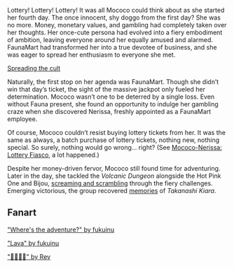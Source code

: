 <!-- title: Mococo Abyssguard -->
<!-- status: Alive -->

Lottery! Lottery! Lottery! It was all Mococo could think about as she started her fourth day. The once innocent, shy doggo from the first day? She was no more. Money, monetary values, and gambling had completely taken over her thoughts. Her once-cute persona had evolved into a fiery embodiment of ambition, leaving everyone around her equally amused and alarmed. FaunaMart had transformed her into a true devotee of business, and she was eager to spread her enthusiasm to everyone she met.

[Spreading the cult](#embed:https://www.youtube.com/live/5swK4fB2smo?si=ly9UeB1xnJxbiIvz&t=405)

Naturally, the first stop on her agenda was FaunaMart. Though she didn’t win that day’s ticket, the sight of the massive jackpot only fueled her determination. Mococo wasn’t one to be deterred by a single loss. Even without Fauna present, she found an opportunity to indulge her gambling craze when she discovered Nerissa, freshly appointed as a FaunaMart employee.

Of course, Mococo couldn’t resist buying lottery tickets from her. It was the same as always, a batch purchase of lottery tickets, nothing new, nothing special. So surely, nothing would go wrong... right? (See [Mococo-Nerissa: Lottery Fiasco](#edge:mococo-nerissa), a lot happened.)

Despite her money-driven fervor, Mococo still found time for adventuring. Later in the day, she tackled the _Volcanic Dungeon_ alongside the Hot Pink One and Bijou, [screaming and scrambling](https://www.youtube.com/live/5swK4fB2smo?feature=shared&t=6904) through the fiery challenges. Emerging victorious, the group recovered [memories](https://www.youtube.com/live/5swK4fB2smo?feature=shared&t=9307) of _Takanashi Kiara_.

## Fanart

["Where's the adventure?" by fukuinu](https://x.com/fukuinu_daddy/status/1831679967299817739)

<!-- raora, nerissa, gigi, fuwawa -->

["Lava" by fukuinu](https://x.com/fukuinu_daddy/status/1830139314807980512)

["🏃‍♀️💨💨" by Rev](https://x.com/REVIL0L/status/1918987437780402257)
